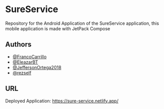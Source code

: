 # SureService

Repository for the Android Application of the SureService application, this mobile application is made with JetPack Compose

## Authors

- [@FrancoCarrillo](https://www.github.com/FrancoCarrillo)
- [@EleazarBT](https://github.com/EleazarBT)
- [@JeffersonOrtega2018](https://github.com/JeffersonOrtega2018)
- [@rezself](https://github.com/rezself)

## URL
Deployed Application: https://sure-service.netlify.app/
